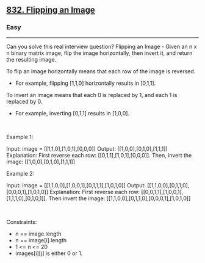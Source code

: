 <h2><a href="https://leetcode.com/problems/flipping-an-image/">832. Flipping an Image</a></h2><h3>Easy</h3><hr>Can you solve this real interview question? Flipping an Image - Given an n x n binary matrix image, flip the image horizontally, then invert it, and return the resulting image.

To flip an image horizontally means that each row of the image is reversed.

 * For example, flipping [1,1,0] horizontally results in [0,1,1].

To invert an image means that each 0 is replaced by 1, and each 1 is replaced by 0.

 * For example, inverting [0,1,1] results in [1,0,0].

 

Example 1:


Input: image = [[1,1,0],[1,0,1],[0,0,0]]
Output: [[1,0,0],[0,1,0],[1,1,1]]
Explanation: First reverse each row: [[0,1,1],[1,0,1],[0,0,0]].
Then, invert the image: [[1,0,0],[0,1,0],[1,1,1]]


Example 2:


Input: image = [[1,1,0,0],[1,0,0,1],[0,1,1,1],[1,0,1,0]]
Output: [[1,1,0,0],[0,1,1,0],[0,0,0,1],[1,0,1,0]]
Explanation: First reverse each row: [[0,0,1,1],[1,0,0,1],[1,1,1,0],[0,1,0,1]].
Then invert the image: [[1,1,0,0],[0,1,1,0],[0,0,0,1],[1,0,1,0]]


 

Constraints:

 * n == image.length
 * n == image[i].length
 * 1 <= n <= 20
 * images[i][j] is either 0 or 1.